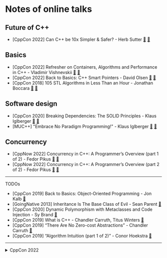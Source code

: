 # Notes of online talks

## Future of C++

- [CppCon 2022] Can C++ be 10x Simpler & Safer? - Herb Sutter [:cinema:](https://youtu.be/ELeZAKCN4tY) [:scroll:](cppcon-2022/can_cpp_be_10x_simpler_safer.md)

## Basics

- [CppCon 2022] Refresher on Containers, Algorithms and Performance in C++ - Vladimir Vishnevskii [:cinema:](https://youtu.be/F4n3ModsWHI) [:scroll:](cppcon-2022/refresher_on_containers_algo_performance.md)
- [CppCon 2022] Back to Basics: C++ Smart Pointers - David Olsen [:cinema:](https://youtu.be/YokY6HzLkXs) [:scroll:](cppcon-2022/back_to_basics_c++_smart_pointers.md)
- [CppCon 2018] 105 STL Algorithms in Less Than an Hour - Jonathan Boccara [:cinema:](https://youtu.be/2olsGf6JIkU) [:scroll:](cppcon-2018/105_stl_algorithms.md)

## Software design

- [CppCon 2020] Breaking Dependencies: The SOLID Principles - Klaus Iglberger [:cinema:](https://youtu.be/Ntraj80qN2k) [:scroll:](cppcon-2020/breaking_deps_the_solid_principles.md)
- [MUC++] "Embrace No Paradigm Programming!" - Klaus Iglberger [:cinema:](https://youtu.be/fwXaRH5ffJM) [:scroll:](misc/embrace_no_paradigm_programming.md)

## Concurrency

- [CppNow 2022] Concurrency in C++: A Programmer’s Overview (part 1 of 2) - Fedor Pikus [:cinema:](https://youtu.be/ywJ4cq67-uc) [:scroll:](misc/concurrency_in_cpp_part1.md)
- [CppNow 2022] Concurrency in C++: A Programmer’s Overview (part 2 of 2) - Fedor Pikus [:cinema:](https://youtu.be/R0V4xJ9HZpA) [:scroll:](misc/concurrency_in_cpp_part2.md)

---

TODOs
- [CppCon 2019] Back to Basics: Object-Oriented Programming - Jon Kalb [:cinema:](https://youtu.be/32tDTD9UJCE)
- [GoingNative 2013] Inheritance Is The Base Class of Evil - Sean Parent [:cinema:](https://youtu.be/2bLkxj6EVoM)
- [CppCon 2020] Dynamic Polymorphism with Metaclasses and Code Injection - Sy Brand [:cinema:](https://youtu.be/8c6BAQcYF_E)
- [CppCon 2019] What is C++ - Chandler Carruth, Titus Winters [:cinema:](https://youtu.be/LJh5QCV4wDg)
- [CppCon 2019] “There Are No Zero-cost Abstractions” - Chandler Carruth [:cinema:](https://youtu.be/rHIkrotSwcc)
- [CppCon 2019] “Algorithm Intuition (part 1 of 2)” - Conor Hoekstra [:cinema:](https://youtu.be/pUEnO6SvAMo)


---

<details><summary markdown="span">CppCon 2022</summary>

- (Tooling) How much compilation speedup we will get from C++ Modules: A Case Study
- (Tooling) Back to Basics Debugging
- (Tooling) C++ Dependencies Don’t Have To Be Painful
- (Tooling) import CMake, CMake and C++20 Modules
- (Tooling) Going Beyond Build Distribution
- (Basics) C++ Lambda Idioms
- (Algorithms & Data Structures) Understanding Allocator Impact on Runtime Performance
- (Concurrency) Concurrency TS 2 Use Cases and Future Direction
- (Software design) Back to Basics: Panel
- (Software design) How Microsoft Uses C++ to Deliver Office
- (TMP) Back to Basics Templates
- (TMP) Help! My Codebase has 5 JSON Libraries
- (Basics) Back to Basics Move Semantics
- (Basics) Back to Basics Value Semantics
- (Future of C++) What’s New in C++23
- (Future of C++) C++23 What's in it for You?
- (Algorithms & Data Structures) The Imperatives Must Go
- (Algorithms & Data Structures) Functional Composable Operations with Unix-Style Pipes in C++
- (Future of C++) C++ in Constrained Environments
- (Concurrency) C++20’s Coroutines for Beginners
- (Concurrency) Deciphering Coroutines
- (TMP) High Speed Query Execution with Accelerators and C++
- (Scientific) HPX: A C++ Library for Parallelism and Concurrency
- (Scientific) A Decade of Performance Portability
- (Math & numbers) Principia Mathematica The Foundations of Arithmetic in C++
- (Embedded) Taking a Byte Out of C++
-----------above only the talk on day 1 in [conference schedule](https://cppcon.digital-medium.co.uk/schedule)-----------

</details>
